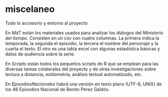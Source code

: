 # miscelaneo
Todo lo accesorio y entorno al proyecto


En *MdT* están los materiales usados para analizar los diálogos del _Ministerio del tiempo_. Consisten en un csv con cuatro columnas. La primera indica la temporada, la segunda el episodio, la tercera el nombre del personaje y la cuarta el texto. El otro es una tabla excel con algunas estadística básicas y datos de audiencia sobre la serie.

En *Scripts* están todos los pequeños scripts de R que se emplean para las diversas tareas colaterales del proyecto y de otras investigaciones sobre lectura a distancia, estilometría, análisis textual automatizado, etc.

En *EpisodiosNacionales* habrá una versión en texto plano (UTF-8, UNIX) de los 46 Episodios Nacional de Benito Pérez Galdós.
